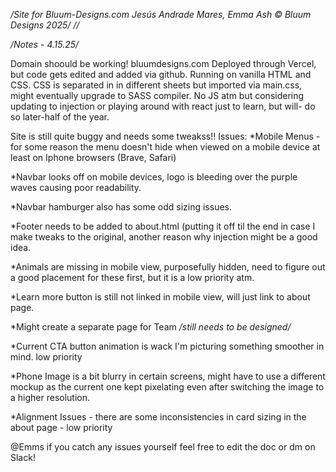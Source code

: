 */Site for Bluum-Designs.com
Jesús Andrade Mares, Emma Ash
© Bluum Designs 2025/*
*//*

*/Notes - 4.15.25/*

Domain shoould be working! bluumdesigns.com Deployed through Vercel, but code gets edited and added via github.
Running on vanilla HTML and CSS. CSS is separated in in different sheets but imported via main.css,
might eventually upgrade to SASS compiler. 
No JS atm but considering updating to injection or playing around with react just to learn, but will-
do so later-half of the year.

Site is still quite buggy and needs some tweakss!!
Issues:
*Mobile Menus - for some reason the menu doesn't hide when viewed on a mobile device at least on Iphone browsers (Brave, Safari)

*Navbar looks off on mobile devices, logo is bleeding over the purple waves causing poor readability.

*Navbar hamburger also has some odd sizing issues.

*Footer needs to be added to about.html (putting it off til the end in case I make tweaks to the original, another reason why
injection might be a good idea.

*Animals are missing in mobile view, purposefully hidden, need to figure out a good placement for these first, but it is a low priority atm.

*Learn more button is still not linked in mobile view, will just link to about page.

*Might create a separate page for Team */still needs to be designed/*

*Current CTA button animation is wack I'm picturing something smoother in mind. low priority 

*Phone Image is a bit blurry in certain screens, might have to use a different mockup as the current one kept pixelating even after switching the image to a higher resolution.

*Alignment Issues - there are some inconsistencies in card sizing in the about page - low priority  

@Emms if you catch any issues yourself feel free to edit the doc or dm on Slack!
